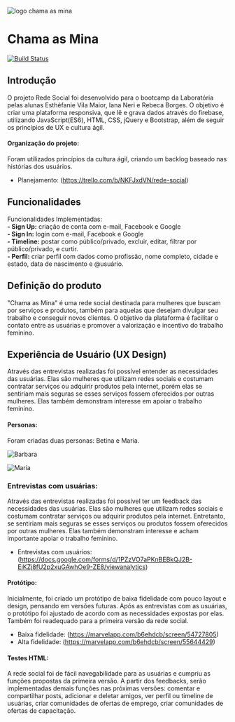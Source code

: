 ![logo chama as mina](./public/images/chama-as-mina-logo.jpg)

# Chama as Mina

[![Build Status](https://img.shields.io/badge/link-web-yellow.svg)](https://redesocial-96ddc.firebaseapp.com/)

## Introdução
  O projeto Rede Social foi desenvolvido para o bootcamp da Laboratória pelas alunas Esthéfanie Vila Maior, Iana Neri e Rebeca Borges. O objetivo é criar uma plataforma responsiva, que lê e grava dados através do firebase, utilizando JavaScript(ES6), HTML, CSS, jQuery e Bootstrap, além de seguir os princípios de UX e cultura ágil.

#### Organização do projeto:
  Foram utilizados princípios da cultura ágil, criando um backlog baseado nas histórias dos usuários.
* Planejamento: (https://trello.com/b/NKFJxdVN/rede-social)

## Funcionalidades
  Funcionalidades Implementadas: <br>
  **- Sign Up:** criação de conta com e-mail, Facebook e Google <br>
  **- Sign In:** login com e-mail, Facebook e Google <br>
  **- Timeline:** postar como público/privado, excluir, editar, filtrar por público/privado, e curtir. <br>
  **- Perfil:** criar perfil com dados como profissão, nome completo, cidade e estado, data de nascimento e @usuário.<br>

## Definição do produto
  "Chama as Mina" é uma rede social destinada para mulheres que buscam por serviços e produtos, também para aquelas que desejam divulgar seu trabalho e conseguir novos clientes. O objetivo da plataforma é facilitar o contato entre as usuárias e promover a valorização e incentivo do trabalho feminino.

## Experiência de Usuário (UX Design)
  Através das entrevistas realizadas foi possível entender as necessidades das usuárias. Elas são mulheres que utilizam redes sociais e costumam contratar serviços ou adquirir produtos pela internet, porém elas se sentiriam mais seguras se esses serviços fossem oferecidos por outras mulheres. Elas também demonstram interesse em apoiar o trabalho feminino.

#### Personas:
  Foram criadas duas personas: Betina e Maria.

![Barbara](public/images/Barbara.png)

![Maria](public/images/Maria.png)

### Entrevistas com usuárias:
  Através das entrevistas realizadas foi possível ter um feedback das necessidades das usuárias. Elas são mulheres que utilizam redes sociais e costumam contratar serviços ou adquirir produtos pela internet. Entretanto, se sentiriam mais seguras se esses serviços ou produtos fossem oferecidos por outras mulheres. Elas também demonstram interesse e acham importante apoiar o trabalho feminino.

* Entrevistas com usuários: <br>
(https://docs.google.com/forms/d/1PZzVO7aPKnBEBkQJ2B-EiKZj8fU2p2xuGAwhOe9-ZE8/viewanalytics)

#### Protótipo:

Inicialmente, foi criado um protótipo de baixa fidelidade com pouco layout e design, pensando em versões futuras. Após as entrevistas com as usuárias, o protótipo foi ajustado de acordo com as necessidades expostas por elas. Também foi readequado para a primeira versão da rede social.

* Baixa fidelidade: (https://marvelapp.com/b6ehdcb/screen/54727805)
* Alta fidelidade: (https://marvelapp.com/b6ehdcb/screen/55644429)

#### Testes HTML: 
A rede social foi de fácil navegabilidade para as usuárias e cumpriu as funções propostas da primeira versão. A partir dos feedbacks, serão implementadas demais funções nas próximas versões: comentar e compartilhar posts, adicionar e deletar amigos, ver perfil ou timeline de usuárias, criar comunidades de ofertas de emprego, criar comunidades de ofertas de capacitação.